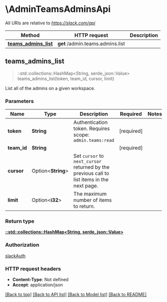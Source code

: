 # \AdminTeamsAdminsApi

All URIs are relative to *https://slack.com/api*

Method | HTTP request | Description
------------- | ------------- | -------------
[**teams_admins_list**](AdminTeamsAdminsApi.md#teams_admins_list) | **get** /admin.teams.admins.list | 



## teams_admins_list

> ::std::collections::HashMap<String, serde_json::Value> teams_admins_list(token, team_id, cursor, limit)


List all of the admins on a given workspace.

### Parameters


Name | Type | Description  | Required | Notes
------------- | ------------- | ------------- | ------------- | -------------
**token** | **String** | Authentication token. Requires scope: `admin.teams:read` | [required] |
**team_id** | **String** |  | [required] |
**cursor** | Option<**String**> | Set `cursor` to `next_cursor` returned by the previous call to list items in the next page. |  |
**limit** | Option<**i32**> | The maximum number of items to return. |  |

### Return type

[**::std::collections::HashMap<String, serde_json::Value>**](serde_json::Value.md)

### Authorization

[slackAuth](../README.md#slackAuth)

### HTTP request headers

- **Content-Type**: Not defined
- **Accept**: application/json

[[Back to top]](#) [[Back to API list]](../README.md#documentation-for-api-endpoints) [[Back to Model list]](../README.md#documentation-for-models) [[Back to README]](../README.md)

